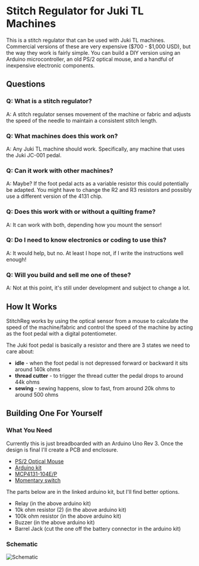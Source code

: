 # Stitch Regulator for Juki TL Machines

This is a stitch regulator that can be used with Juki TL machines. Commercial versions of these are very expensive ($700 - $1,000 USD), but the way they work is fairly simple. You can build a DIY version using an Arduino microcontroller, an old PS/2 optical mouse, and a handful of inexpensive electronic components.

## Questions

### Q: What is a stitch regulator?
A: A stitch regulator senses movement of the machine or fabric and adjusts the speed of the needle to maintain a consistent stitch length.

### Q: What machines does this work on?
A: Any Juki TL machine should work. Specifically, any machine that uses the Juki JC-001 pedal.

### Q: Can it work with other machines?
A: Maybe? If the foot pedal acts as a variable resistor this could potentially be adapted. You might have to change the R2 and R3 resistors and possibly use a different version of the 4131 chip.

### Q: Does this work with or without a quilting frame?
A: It can work with both, depending how you mount the sensor!

### Q: Do I need to know electronics or coding to use this?
A: It would help, but no. At least I hope not, if I write the instructions well enough!

### Q: Will you build and sell me one of these?
A: Not at this point, it's still under development and subject to change a lot.


## How It Works

StitchReg works by using the optical sensor from a mouse to calculate the speed of the machine/fabric and control the speed of the machine by acting as the foot pedal with a digital potentiometer.

The Juki foot pedal is basically a resistor and there are 3 states we need to care about:

- **idle** - when the foot pedal is not depressed forward or backward it sits around 140k ohms
- **thread cutter** - to trigger the thread cutter the pedal drops to around 44k ohms
- **sewing** - sewing happens, slow to fast, from around 20k ohms to around 500 ohms

## Building One For Yourself

### What You Need

Currently this is just breadboarded with an Arduino Uno Rev 3. Once the design is final I'll create a PCB and enclosure.

- [PS/2 Optical Mouse](https://www.amazon.com/dp/B0DH58555P)
- [Arduino kit](https://www.amazon.com/dp/B01D8KOZF4)
- [MCP4131-104E/P](https://www.mouser.com/ProductDetail/Microchip-Technology/MCP4131-103E-P)
- [Momentary switch](https://www.amazon.com/dp/B0BR41KCDP)

The parts below are in the linked arduino kit, but I'll find better options.

- Relay (in the above arduino kit)
- 10k ohm resistor (2) (in the above arduino kit)
- 100k ohm resistor (in the above arduino kit)
- Buzzer (in the above arduino kit)
- Barrel Jack (cut the one off the battery connector in the arduino kit)

### Schematic

![Schematic](https://github.com/user-attachments/assets/296f13f5-c883-4133-b986-caafcdf1954d)
